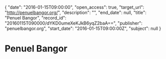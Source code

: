 {
  "date": "2016-01-15T09:00:00", 
  "open_access": true, 
  "target_url": "http://penuelbangor.org/", 
  "description": "", 
  "end_date": null, 
  "title": "Penuel Bangor", 
  "record_id": "20160115T090000/dYKD0umeXeKJkB6yqZ2baA==", 
  "publisher": "penuelbangor.org", 
  "start_date": "2016-01-15T09:00:00Z", 
  "subject": null
}

# Penuel Bangor

